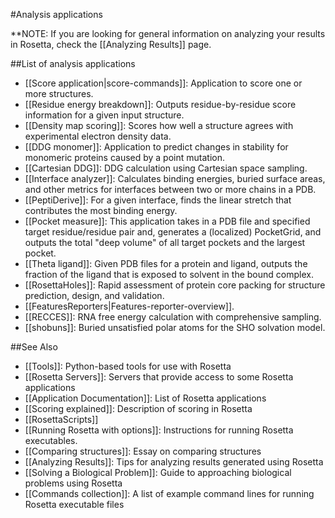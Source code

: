 #Analysis applications

**NOTE: If you are looking for general information on analyzing your results in Rosetta, check the [[Analyzing Results]] page.

##List of analysis applications

* [[Score application|score-commands]]: Application to score one or more structures.
* [[Residue energy breakdown]]: Outputs residue-by-residue score information for a given input structure.
* [[Density map scoring]]: Scores how well a structure agrees with experimental electron density data.
* [[DDG monomer]]: Application to predict changes in stability for monomeric proteins caused by a point mutation.
* [[Cartesian DDG]]: DDG calculation using Cartesian space sampling.
* [[Interface analyzer]]: Calculates binding energies, buried surface areas, and other metrics for interfaces between two or more chains in a PDB.
* [[PeptiDerive]]: For a given interface, finds the linear stretch that contributes the most binding energy.
* [[Pocket measure]]: This application takes in a PDB file and specified target residue/residue pair and, generates a (localized) PocketGrid, and outputs the total "deep volume" of all target pockets and the largest pocket.
* [[Theta ligand]]: Given PDB files for a protein and ligand, outputs the fraction of the ligand that is exposed to solvent in the bound complex.
* [[RosettaHoles]]: Rapid assessment of protein core packing for structure prediction, design, and validation.
* [[FeaturesReporters|Features-reporter-overview]].
* [[RECCES]]: RNA free energy calculation with comprehensive sampling.
* [[shobuns]]: Buried unsatisfied polar atoms for the SHO solvation model.

##See Also

* [[Tools]]: Python-based tools for use with Rosetta
* [[Rosetta Servers]]: Servers that provide access to some Rosetta applications
* [[Application Documentation]]: List of Rosetta applications
* [[Scoring explained]]: Description of scoring in Rosetta
* [[RosettaScripts]]
* [[Running Rosetta with options]]: Instructions for running Rosetta executables.
* [[Comparing structures]]: Essay on comparing structures
* [[Analyzing Results]]: Tips for analyzing results generated using Rosetta
* [[Solving a Biological Problem]]: Guide to approaching biological problems using Rosetta
* [[Commands collection]]: A list of example command lines for running Rosetta executable files
